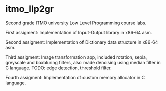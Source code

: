 # itmo_llp2gr
Second grade ITMO university Low Level Programming course labs.

First assigment: Implementation of Input-Output library in x86-64 asm.

Second assigment: Implementation of Dictionary data structure in x86-64 asm.

Third assigment: Image transformation app, included rotation, sepia, greyscale and boxbluring filters, also made denoising using median filter in C language. TODO: edge detection, threshold filter.

Fourth assigment: Implementation of custom memory allocator in C language.
